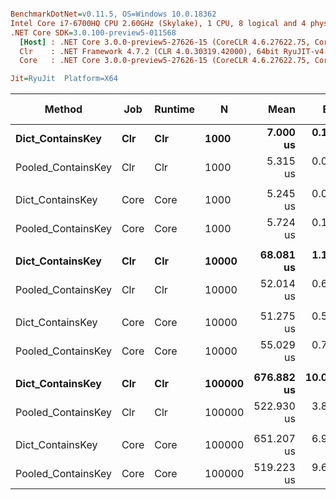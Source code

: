 ``` ini

BenchmarkDotNet=v0.11.5, OS=Windows 10.0.18362
Intel Core i7-6700HQ CPU 2.60GHz (Skylake), 1 CPU, 8 logical and 4 physical cores
.NET Core SDK=3.0.100-preview5-011568
  [Host] : .NET Core 3.0.0-preview5-27626-15 (CoreCLR 4.6.27622.75, CoreFX 4.700.19.22408), 64bit RyuJIT
  Clr    : .NET Framework 4.7.2 (CLR 4.0.30319.42000), 64bit RyuJIT-v4.8.3801.0
  Core   : .NET Core 3.0.0-preview5-27626-15 (CoreCLR 4.6.27622.75, CoreFX 4.700.19.22408), 64bit RyuJIT

Jit=RyuJit  Platform=X64  

```
|             Method |  Job | Runtime |      N |       Mean |      Error |    StdDev |     Median | Ratio | RatioSD | Gen 0 | Gen 1 | Gen 2 | Allocated |
|------------------- |----- |-------- |------- |-----------:|-----------:|----------:|-----------:|------:|--------:|------:|------:|------:|----------:|
|   **Dict_ContainsKey** |  **Clr** |     **Clr** |   **1000** |   **7.000 us** |  **0.1327 us** | **0.1528 us** |   **6.963 us** |  **1.00** |    **0.00** |     **-** |     **-** |     **-** |         **-** |
| Pooled_ContainsKey |  Clr |     Clr |   1000 |   5.315 us |  0.0664 us | 0.0621 us |   5.333 us |  0.76 |    0.02 |     - |     - |     - |         - |
|                    |      |         |        |            |            |           |            |       |         |       |       |       |           |
|   Dict_ContainsKey | Core |    Core |   1000 |   5.245 us |  0.0748 us | 0.0663 us |   5.234 us |  1.00 |    0.00 |     - |     - |     - |         - |
| Pooled_ContainsKey | Core |    Core |   1000 |   5.724 us |  0.1193 us | 0.3225 us |   5.578 us |  1.14 |    0.07 |     - |     - |     - |         - |
|                    |      |         |        |            |            |           |            |       |         |       |       |       |           |
|   **Dict_ContainsKey** |  **Clr** |     **Clr** |  **10000** |  **68.081 us** |  **1.1620 us** | **1.0870 us** |  **68.046 us** |  **1.00** |    **0.00** |     **-** |     **-** |     **-** |         **-** |
| Pooled_ContainsKey |  Clr |     Clr |  10000 |  52.014 us |  0.6558 us | 0.6134 us |  51.848 us |  0.76 |    0.01 |     - |     - |     - |         - |
|                    |      |         |        |            |            |           |            |       |         |       |       |       |           |
|   Dict_ContainsKey | Core |    Core |  10000 |  51.275 us |  0.5805 us | 0.5146 us |  51.140 us |  1.00 |    0.00 |     - |     - |     - |         - |
| Pooled_ContainsKey | Core |    Core |  10000 |  55.029 us |  0.7375 us | 0.6898 us |  55.459 us |  1.07 |    0.01 |     - |     - |     - |         - |
|                    |      |         |        |            |            |           |            |       |         |       |       |       |           |
|   **Dict_ContainsKey** |  **Clr** |     **Clr** | **100000** | **676.882 us** | **10.0614 us** | **9.4115 us** | **676.075 us** |  **1.00** |    **0.00** |     **-** |     **-** |     **-** |         **-** |
| Pooled_ContainsKey |  Clr |     Clr | 100000 | 522.930 us |  3.8215 us | 3.5746 us | 524.018 us |  0.77 |    0.01 |     - |     - |     - |         - |
|                    |      |         |        |            |            |           |            |       |         |       |       |       |           |
|   Dict_ContainsKey | Core |    Core | 100000 | 651.207 us |  6.9789 us | 6.5280 us | 653.009 us |  1.00 |    0.00 |     - |     - |     - |         - |
| Pooled_ContainsKey | Core |    Core | 100000 | 519.223 us |  9.6004 us | 8.9802 us | 521.525 us |  0.80 |    0.02 |     - |     - |     - |         - |
